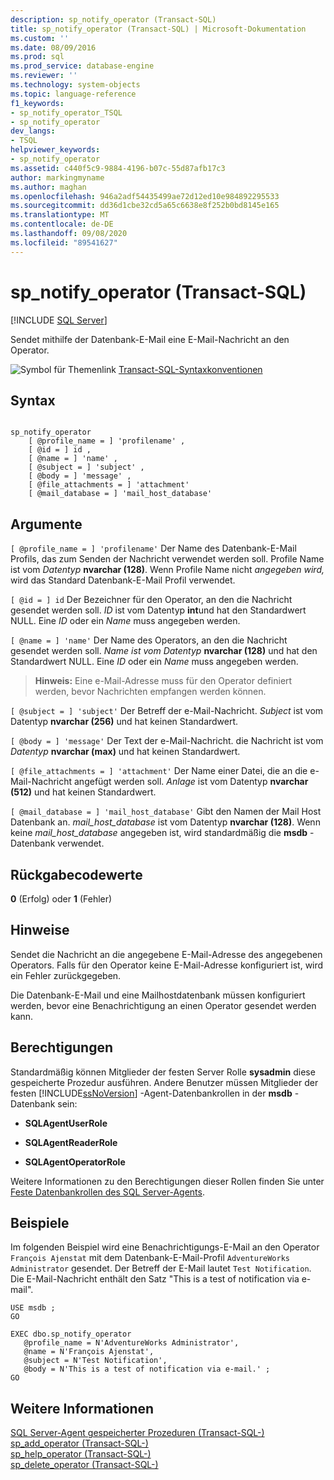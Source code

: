 ```yaml
---
description: sp_notify_operator (Transact-SQL)
title: sp_notify_operator (Transact-SQL) | Microsoft-Dokumentation
ms.custom: ''
ms.date: 08/09/2016
ms.prod: sql
ms.prod_service: database-engine
ms.reviewer: ''
ms.technology: system-objects
ms.topic: language-reference
f1_keywords:
- sp_notify_operator_TSQL
- sp_notify_operator
dev_langs:
- TSQL
helpviewer_keywords:
- sp_notify_operator
ms.assetid: c440f5c9-9884-4196-b07c-55d87afb17c3
author: markingmyname
ms.author: maghan
ms.openlocfilehash: 946a2adf54435499ae72d12ed10e984892295533
ms.sourcegitcommit: dd36d1cbe32cd5a65c6638e8f252b0bd8145e165
ms.translationtype: MT
ms.contentlocale: de-DE
ms.lasthandoff: 09/08/2020
ms.locfileid: "89541627"
---
```

# <a name="sp_notify_operator-transact-sql"></a>sp_notify_operator (Transact-SQL)
[!INCLUDE [SQL Server](../../includes/applies-to-version/sqlserver.md)]

  Sendet mithilfe der Datenbank-E-Mail eine E-Mail-Nachricht an den Operator.  
  
 
 ![Symbol für Themenlink](../../database-engine/configure-windows/media/topic-link.gif "Symbol für Themenlink") [Transact-SQL-Syntaxkonventionen](../../t-sql/language-elements/transact-sql-syntax-conventions-transact-sql.md)  
  
## <a name="syntax"></a>Syntax  
  
```  
  
sp_notify_operator  
    [ @profile_name = ] 'profilename' ,  
    [ @id = ] id ,  
    [ @name = ] 'name' ,  
    [ @subject = ] 'subject' ,  
    [ @body = ] 'message' ,  
    [ @file_attachments = ] 'attachment'  
    [ @mail_database = ] 'mail_host_database'  
```  
  
## <a name="arguments"></a>Argumente  
`[ @profile_name = ] 'profilename'` Der Name des Datenbank-E-Mail Profils, das zum Senden der Nachricht verwendet werden soll. Profile Name ist vom *Datentyp* **nvarchar (128)**. Wenn Profile Name nicht *angegeben wird,* wird das Standard Datenbank-E-Mail Profil verwendet.  
  
`[ @id = ] id` Der Bezeichner für den Operator, an den die Nachricht gesendet werden soll. *ID* ist vom Datentyp **int**und hat den Standardwert NULL. Eine *ID* oder ein *Name* muss angegeben werden.  
  
`[ @name = ] 'name'` Der Name des Operators, an den die Nachricht gesendet werden soll. *Name ist vom Datentyp* **nvarchar (128)** und hat den Standardwert NULL. Eine *ID* oder ein *Name* muss angegeben werden.  
  
> **Hinweis:** Eine e-Mail-Adresse muss für den Operator definiert werden, bevor Nachrichten empfangen werden können.  
  
`[ @subject = ] 'subject'` Der Betreff der e-Mail-Nachricht. *Subject* ist vom Datentyp **nvarchar (256)** und hat keinen Standardwert.  
  
`[ @body = ] 'message'` Der Text der e-Mail-Nachricht. die Nachricht ist vom *Datentyp* **nvarchar (max)** und hat keinen Standardwert.  
  
`[ @file_attachments = ] 'attachment'` Der Name einer Datei, die an die e-Mail-Nachricht angefügt werden soll. *Anlage* ist vom Datentyp **nvarchar (512)** und hat keinen Standardwert.  
  
`[ @mail_database = ] 'mail_host_database'` Gibt den Namen der Mail Host Datenbank an. *mail_host_database* ist vom Datentyp **nvarchar (128)**. Wenn keine *mail_host_database* angegeben ist, wird standardmäßig die **msdb** -Datenbank verwendet.  
  
## <a name="return-code-values"></a>Rückgabecodewerte  
 **0** (Erfolg) oder **1** (Fehler)  
  
## <a name="remarks"></a>Hinweise  
 Sendet die Nachricht an die angegebene E-Mail-Adresse des angegebenen Operators. Falls für den Operator keine E-Mail-Adresse konfiguriert ist, wird ein Fehler zurückgegeben.  
  
 Die Datenbank-E-Mail und eine Mailhostdatenbank müssen konfiguriert werden, bevor eine Benachrichtigung an einen Operator gesendet werden kann.  
  
## <a name="permissions"></a>Berechtigungen  
 Standardmäßig können Mitglieder der festen Server Rolle **sysadmin** diese gespeicherte Prozedur ausführen. Andere Benutzer müssen Mitglieder der festen [!INCLUDE[ssNoVersion](../../includes/ssnoversion-md.md)] -Agent-Datenbankrollen in der **msdb** -Datenbank sein:  
  
-   **SQLAgentUserRole**  
  
-   **SQLAgentReaderRole**  
  
-   **SQLAgentOperatorRole**  
  
 Weitere Informationen zu den Berechtigungen dieser Rollen finden Sie unter [Feste Datenbankrollen des SQL Server-Agents](../../ssms/agent/sql-server-agent-fixed-database-roles.md).  
  
## <a name="examples"></a>Beispiele  
 Im folgenden Beispiel wird eine Benachrichtigungs-E-Mail an den Operator `François Ajenstat` mit dem Datenbank-E-Mail-Profil `AdventureWorks Administrator` gesendet. Der Betreff der E-Mail lautet `Test Notification`. Die E-Mail-Nachricht enthält den Satz "This is a test of notification via e-mail".  
  
```  
USE msdb ;  
GO  
  
EXEC dbo.sp_notify_operator  
   @profile_name = N'AdventureWorks Administrator',  
   @name = N'François Ajenstat',  
   @subject = N'Test Notification',  
   @body = N'This is a test of notification via e-mail.' ;  
GO  
```  
  
## <a name="see-also"></a>Weitere Informationen  
 [SQL Server-Agent gespeicherter Prozeduren &#40;Transact-SQL-&#41;](../../relational-databases/system-stored-procedures/sql-server-agent-stored-procedures-transact-sql.md)   
 [sp_add_operator &#40;Transact-SQL-&#41;](../../relational-databases/system-stored-procedures/sp-add-operator-transact-sql.md)   
 [sp_help_operator &#40;Transact-SQL-&#41;](../../relational-databases/system-stored-procedures/sp-help-operator-transact-sql.md)   
 [sp_delete_operator &#40;Transact-SQL-&#41;](../../relational-databases/system-stored-procedures/sp-delete-operator-transact-sql.md)  
  
  
